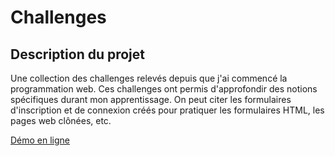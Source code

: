 ﻿# Challenges

## Description du projet
Une collection des challenges relevés depuis que j'ai commencé la programmation web. Ces challenges ont permis d'approfondir des notions spécifiques durant mon apprentissage. On peut citer les formulaires d'inscription et de connexion créés pour pratiquer les formulaires HTML, les pages web clônées, etc.

[Démo en ligne](https://my-challenges.vercel.app/)
